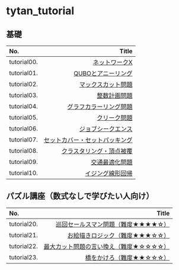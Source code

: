 # tytan_tutorial

基礎
-------------

|No.|Title|
|:--|--:|
|tutorial00.|<a href="tutorial/tutorial00_networkx.ipynb">ネットワークX</a>|
|tutorial01.|<a href="tutorial/tutorial01_qubo.ipynb">QUBOとアニーリング</a>|
|tutorial02.|<a href="tutorial/tutorial02_maxcut.ipynb">マックスカット問題</a>|
|tutorial03.|<a href="tutorial/tutorial03_bil.ipynb">整数計画問題</a>|
|tutorial04.|<a href="tutorial/tutorial04_graphcoloring.ipynb">グラフカラーリング問題</a>|
|tutorial05.|<a href="tutorial/tutorial05_cliques.ipynb">クリーク問題</a>|
|tutorial06.|<a href="tutorial/tutorial06_job_sequencing_problem.ipynb">ジョブシークエンス</a>|
|tutorial07.|<a href="tutorial/tutorial07_setcover_setpacking.ipynb">セットカバー・セットパッキング</a>|
|tutorial08.|<a href="tutorial/tutorial08_clustering_vertex_cover.ipynb">クラスタリング・頂点被覆</a>|
|tutorial09.|<a href="tutorial/tutorial09_trafficflow_optimization.ipynb">交通最適化問題</a>|
|tutorial10.|<a href="tutorial/tutorial10_liner_reg.ipynb">イジング線形回帰</a>|

パズル講座（数式なしで学びたい人向け）
-------------

|No.|Title|
|:--|--:|
|tutorial20.|<a href="tutorial/tutorial20_巡回セールスマン問題.ipynb">巡回セールスマン問題（難度★★★★☆）</a>|
|tutorial21.|<a href="tutorial/tutorial21_お絵かきロジック.ipynb">お絵描きロジック（難度★★★☆☆）</a>|
|tutorial22.|<a href="tutorial/tutorial22_最大カット問題の言い換え.ipynb">最大カット問題の言い換え（難度★☆☆☆☆）</a>|
|tutorial23.|<a href="tutorial/tutorial23_橋をかけろ.ipynb">橋をかけろ（難度★★☆☆☆）</a>|
